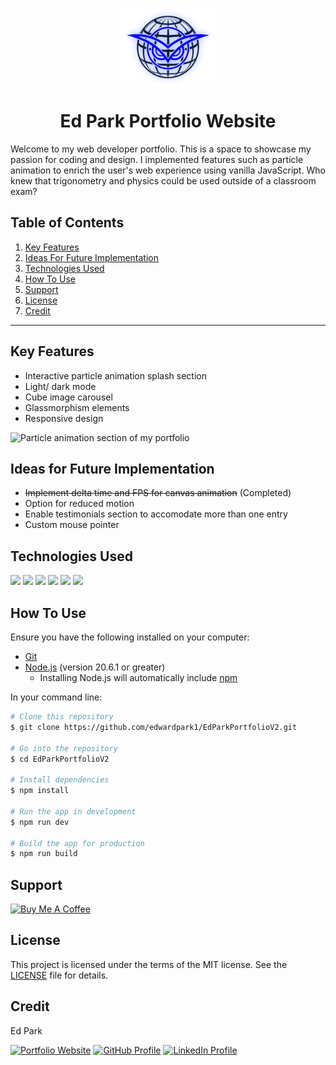 <p align="center">
<a href="https://edpark.space/" target="_blank"><img align="center" src="public/assets/images/EdParkLogo.svg" height="125" /></a>
</p>

<h1 align="center">Ed Park Portfolio Website</h1>
Welcome to my web developer portfolio. This is a space to showcase my passion for coding and design. I implemented features such as particle animation to enrich the user's web experience using vanilla JavaScript. Who knew that trigonometry and physics could be used outside of a classroom exam?

## Table of Contents
1. <a href="#key-features">Key Features</a>
2. <a href="#ideas-for-future-implementation">Ideas For Future Implementation</a>
3. <a href="#technologies-used">Technologies Used</a>
4. <a href="#how-to-use">How To Use</a>
5. <a href="#support">Support</a>
6. <a href="#license">License</a>
7. <a href="#credit">Credit</a>

------------

## Key Features
- Interactive particle animation splash section
- Light/ dark mode
- Cube image carousel
- Glassmorphism elements
- Responsive design

![Particle animation section of my portfolio](public/assets/portfolio-preview.gif)

## Ideas for Future Implementation
- ~~Implement delta time and FPS for canvas animation~~ (Completed)
- Option for reduced motion
- Enable testimonials section to accomodate more than one entry
- Custom mouse pointer

## Technologies Used
![](https://img.shields.io/badge/React-334E68?style=plastic&logo=react&logoColor=D9E8FF&labelColor=061178) ![](https://img.shields.io/badge/Vite-334E68?style=plastic&logo=vite&logoColor=D9E8FF&labelColor=061178) ![](https://img.shields.io/badge/HTML-334E68?style=plastic&logo=html5&logoColor=D9E8FF&labelColor=061178) ![](https://img.shields.io/badge/CSS-334E68?style=plastic&logo=css3&logoColor=D9E8FF&labelColor=061178) ![](https://img.shields.io/badge/Tailwind_CSS-334E68?style=plastic&logo=tailwindcss&logoColor=D9E8FF&labelColor=061178) ![](https://img.shields.io/badge/JavaScript-334E68?style=plastic&logo=javascript&logoColor=D9E8FF&labelColor=061178)

## How To Use
Ensure you have the following installed on your computer:
- [Git](https://git-scm.com)
- [Node.js](https://nodejs.org/en/download/) (version 20.6.1 or greater)
	- Installing Node.js will automatically include [npm](http://npmjs.com)

In your command line:
```bash
# Clone this repository
$ git clone https://github.com/edwardpark1/EdParkPortfolioV2.git

# Go into the repository
$ cd EdParkPortfolioV2

# Install dependencies
$ npm install

# Run the app in development
$ npm run dev

# Build the app for production
$ npm run build
```

## Support
<a href="https://www.buymeacoffee.com/edpark" target="_blank"><img src="https://cdn.buymeacoffee.com/buttons/v2/arial-blue.png" alt="Buy Me A Coffee" style="height: 50px !important;width: 181px !important;" ></a>

## License
This project is licensed under the terms of the MIT license. See the [LICENSE](./LICENSE) file for details.

## Credit
<p>Ed Park</p>

[![Portfolio Website](https://img.shields.io/badge/Portfolio-Website-061178?style=plastic&logoColor=D9E8FF&labelColor=061178)](https://edpark.space/)
[![GitHub Profile](https://img.shields.io/badge/GitHub-Profile-061178?style=plastic&logo=github&logoColor=D9E8FF&labelColor=061178)](https://github.com/edwardpark1)
[![LinkedIn Profile](https://img.shields.io/badge/LinkedIn-Profile-061178?style=plastic&logo=linkedin&logoColor=D9E8FF&labelColor=061178)](https://www.linkedin.com/in/edpark1/)
